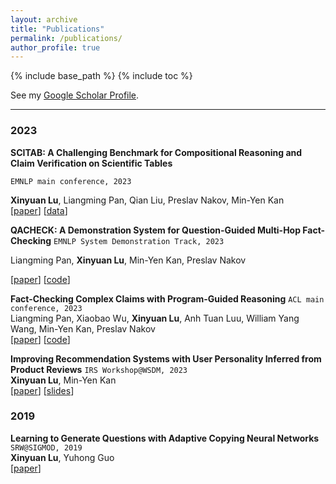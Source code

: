 ```yaml
---
layout: archive
title: "Publications"
permalink: /publications/
author_profile: true
---
```


{% include base_path %}
{% include toc %}

See my [Google Scholar Profile](https://scholar.google.com/citations?user=-NtdX2sAAAAJ&hl=en).

---

### 2023
**SCITAB: A Challenging Benchmark for Compositional Reasoning and Claim Verification on Scientific Tables** 

`EMNLP main conference, 2023`

**Xinyuan Lu**, Liangming Pan, Qian Liu, Preslav Nakov, Min-Yen Kan   
[[paper](https://arxiv.org/pdf/2305.13186.pdf)] [[data](https://github.com/XinyuanLu00/SciTab)]

**QACHECK: A Demonstration System for Question-Guided Multi-Hop Fact-Checking** `EMNLP System Demonstration Track, 2023`

Liangming Pan, **Xinyuan Lu**, Min-Yen Kan, Preslav Nakov

[[paper](https://arxiv.org/pdf/2310.07609.pdf)] [[code](https://github.com/XinyuanLu00/QACheck)]

**Fact-Checking Complex Claims with Program-Guided Reasoning** `ACL main conference, 2023`    
Liangming Pan, Xiaobao Wu, **Xinyuan Lu**, Anh Tuan Luu, William Yang Wang, Min-Yen Kan, Preslav Nakov   
[[paper](https://arxiv.org/pdf/2305.12744.pdf)] [[code](https://github.com/teacherpeterpan/ProgramFC)]
   
**Improving Recommendation Systems with User Personality Inferred from Product Reviews**  `IRS Workshop@WSDM, 2023`     
**Xinyuan Lu**, Min-Yen Kan   
[[paper](https://arxiv.org/pdf/2303.05039.pdf)] [[slides](https://speakerdeck.com/wingnus/improving-recommendation-systems-with-user-personality-inferred-from-product-reviews)]
      
### 2019
**Learning to Generate Questions with Adaptive Copying Neural Networks**  `SRW@SIGMOD, 2019`     
**Xinyuan Lu**, Yuhong Guo   
[[paper](https://arxiv.org/abs/1909.08187)]
